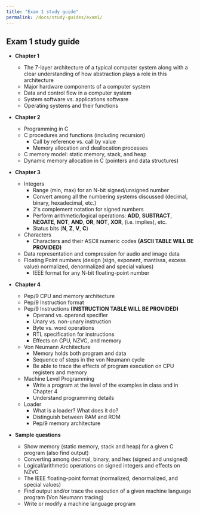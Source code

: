```yaml
---
title: "Exam 1 study guide"
permalink: /docs/study-guides/exam1/
---
```


## Exam 1 study guide

* **Chapter 1**
   * The 7-layer architecture of a typical computer system along with a clear understanding of how abstraction plays a role in this architecture
   * Major hardware components of a computer system
   * Data and control flow in a computer system
   * System software vs. applications software
   * Operating systems and their functions

* **Chapter 2**
   * Programming in C
   * C procedures and functions (including recursion)
      * Call by reference vs. call by value
      * Memory allocation and deallocation processes
   * C memory model: static memory, stack, and heap
   * Dynamic memory allocation in C (pointers and data structures)

* **Chapter 3**
   * Integers
      * Range (min, max) for an N-bit signed/unsigned number
      * Convert among all the numbering systems discussed (decimal, binary, hexadecimal, etc.)
      * 2's complement notation for signed numbers
      * Perform arithmetic/logical operations: **ADD**, **SUBTRACT**, **NEGATE**, **NOT**, **AND**, **OR**, **NOT**, **XOR**, <span class="fa fa-long-arrow-right"></span> (i.e. implies), etc.
      * Status bits (**N**, **Z**, **V**, **C**)
   * Characters
      * Characters and their ASCII numeric codes **(ASCII TABLE WILL BE PROVIDED)**
   * Data representation and compression for audio and image data
   * Floating Point numbers (design (sign, exponent, mantissa, excess value) normalized, denormalized and special values)
      * IEEE format for any N-bit floating-point number

* **Chapter 4**
   * Pep/9 CPU and memory architecture
   * Pep/9 Instruction format
   * Pep/9 Instructions **(INSTRUCTION TABLE WILL BE PROVIDED)**
      * Operand vs. operand specifier
      * Unary vs. non-unary instruction
      * Byte vs. word operations
      * RTL specification for instructions
      * Effects on CPU, NZVC, and memory
   * Von Neumann Architecture
      * Memory holds both program and data
      * Sequence of steps in the von Neumann cycle
      * Be able to trace the effects of program execution on CPU registers and memory
   * Machine Level Programming
      * Write a program at the level of the examples in class and in Chapter 4
      * Understand programming details
   * Loader
      * What is a loader? What does it do?
      * Distinguish between RAM and ROM
      * Pep/9 memory architecture

* **Sample questions**
   * Show memory (static memory, stack and heap) for a given C program (also find output)
   * Converting among decimal, binary, and hex (signed and unsigned)
   * Logical/arithmetic operations on signed integers and effects on NZVC
   * The IEEE floating-point format (normalized, denormalized, and special values)
   * Find output and/or trace the execution of a given machine language program (Von Neumann tracing)
   * Write or modify a machine language program
